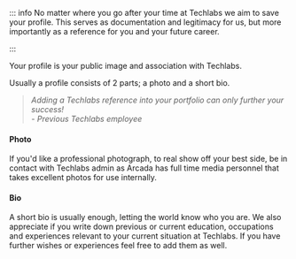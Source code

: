 ::: info
No matter where you go after your time at Techlabs we aim to save your profile. This serves as documentation and legitimacy for us, but more importantly as a reference for you and your future career.

:::

Your profile is your public image and association with Techlabs.

Usually a profile consists of 2 parts; a photo and a short bio.

> *Adding a Techlabs reference into your portfolio can only further your success!*  
> *\- Previous Techlabs employee*

#### Photo

If you'd like a professional photograph, to real show off your best side, be in contact with Techlabs admin as Arcada has full time media personnel that takes excellent photos for use internally.

#### Bio

A short bio is usually enough, letting the world know who you are. We also appreciate if you write down previous or current education, occupations and experiences relevant to your current situation at Techlabs. If you have further wishes or experiences feel free to add them as well.
